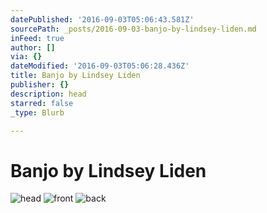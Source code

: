 ```yaml
---
datePublished: '2016-09-03T05:06:43.581Z'
sourcePath: _posts/2016-09-03-banjo-by-lindsey-liden.md
inFeed: true
author: []
via: {}
dateModified: '2016-09-03T05:06:28.436Z'
title: Banjo by Lindsey Liden
publisher: {}
description: head
starred: false
_type: Blurb

---
```

# Banjo by Lindsey Liden
![head](https://the-grid-user-content.s3-us-west-2.amazonaws.com/0eab4efa-3e10-44e5-918d-c60328b87236.jpg)
![front](https://the-grid-user-content.s3-us-west-2.amazonaws.com/1885e7b5-a699-4141-9361-429419439c5c.jpg)
![back](https://the-grid-user-content.s3-us-west-2.amazonaws.com/58f3e2fb-cbf9-455f-8666-3cb2f5d0c5d5.jpg)